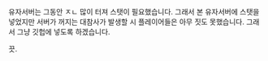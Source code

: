 유자서버는 그동안 ㅈㄴ 많이 터져 스탯이 필요했습니다.
그래서 본 유자서버에 스탯을 넣었지만 서버가 꺼지는 대참사가 발생할 시 플레이어들은 아무 짓도 못했습니다.
그래서 그냥 깃헙에 넣도록 하겠습니다.

끗.
